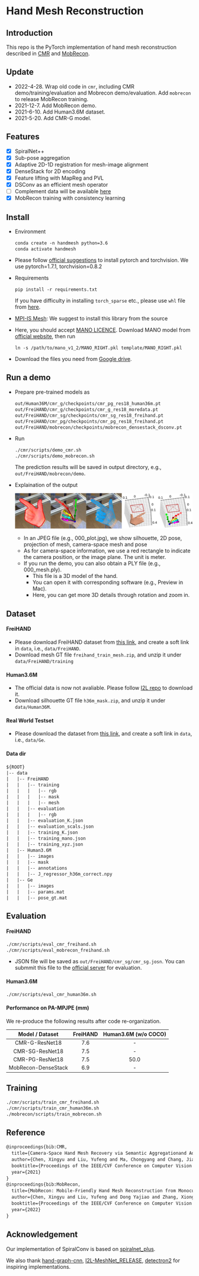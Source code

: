 
# Hand Mesh Reconstruction


## Introduction
This repo is the PyTorch implementation of hand mesh reconstruction described in [CMR](https://arxiv.org/abs/2103.02845) and [MobRecon](https://arxiv.org/abs/2112.02753).

## Update
+ 2022-4-28. Wrap old code in `cmr`, including CMR demo/training/evaluation and Mobrecon demo/evaluation. Add `mobrecon` to release MobRecon training.
+ 2021-12-7. Add MobRecon demo.
+ 2021-6-10. Add Human3.6M dataset.
+ 2021-5-20. Add CMR-G model.

## Features
- [x] SpiralNet++
- [x] Sub-pose aggregation
- [x] Adaptive 2D-1D registration for mesh-image alignment
- [x] DenseStack for 2D encoding
- [x] Feature lifting with MapReg and PVL
- [x] DSConv as an efficient mesh operator
- [ ] Complement data will be available [here](complement_data.md)
- [x] MobRecon training with consistency learning

## Install 
+ Environment
    ```
    conda create -n handmesh python=3.6
    conda activate handmesh
    ```
+ Please follow [official suggestions](https://pytorch.org/) to install pytorch and torchvision. We use pytorch=1.7.1, torchvision=0.8.2
+ Requirements
    ```
    pip install -r requirements.txt
    ```
  If you have difficulty in installing `torch_sparse` etc., please use `whl` file from [here](https://pytorch-geometric.com/whl/).
+ [MPI-IS Mesh](https://github.com/MPI-IS/mesh): We suggest to install this library from the source 

+ Here, you should accept [MANO LICENCE](https://mano.is.tue.mpg.de/license.html). Download MANO model from [official website](https://mano.is.tue.mpg.de/), then run
  ```
  ln -s /path/to/mano_v1_2/MANO_RIGHT.pkl template/MANO_RIGHT.pkl
  ```
+ Download the files you need from [Google drive](https://drive.google.com/drive/folders/1MIE0Jo01blG6RWo2trQbXlQ92tMOaLx_?usp=sharing).

## Run a demo
+ Prepare pre-trained models as
  ```
  out/Human36M/cmr_g/checkpoints/cmr_pg_res18_human36m.pt
  out/FreiHAND/cmr_g/checkpoints/cmr_g_res18_moredata.pt
  out/FreiHAND/cmr_sg/checkpoints/cmr_sg_res18_freihand.pt
  out/FreiHAND/cmr_pg/checkpoints/cmr_pg_res18_freihand.pt  
  out/FreiHAND/mobrecon/checkpoints/mobrecon_densestack_dsconv.pt  
  ``` 
+ Run
  ```
  ./cmr/scripts/demo_cmr.sh
  ./cmr/scripts/demo_mobrecon.sh
  ```
  The prediction results will be saved in output directory, e.g., `out/FreiHAND/mobrecon/demo`.

+  Explaination of the output

    <p align="middle">  
    <img src="./cmr/images/2299_plot.jpg">  
    </p> 

    + In an JPEG file (e.g., 000_plot.jpg), we show silhouette, 2D pose, projection of mesh, camera-space mesh and pose
    + As for camera-space information, we use a red rectangle to indicate the camera position, or the image plane. The unit is meter.
    + If you run the demo, you can also obtain a PLY file (e.g., 000_mesh.ply). 
        + This file is a 3D model of the hand.
        + You can open it with corresponding software (e.g., Preview in Mac).
        + Here, you can get more 3D details through rotation and zoom in.

## Dataset
#### FreiHAND
+ Please download FreiHAND dataset from [this link](https://lmb.informatik.uni-freiburg.de/projects/freihand/), and create a soft link in `data`, i.e., `data/FreiHAND`.
+ Download mesh GT file `freihand_train_mesh.zip`, and unzip it under `data/FreiHAND/training`
#### Human3.6M
+ The official data is now not avaliable. Please follow [I2L repo](https://github.com/mks0601/I2L-MeshNet_RELEASE) to download it.
+ Download silhouette GT file `h36m_mask.zip`, and unzip it under `data/Human36M`.
#### Real World Testset
+ Please download the dataset from [this link](https://github.com/3d-hand-shape/hand-graph-cnn/tree/master/data/real_world_testset), and create a soft link in `data`, i.e., `data/Ge`.

#### Data dir
```  
${ROOT}  
|-- data  
|   |-- FreiHAND
|   |   |-- training
|   |   |   |-- rgb
|   |   |   |-- mask
|   |   |   |-- mesh
|   |   |-- evaluation
|   |   |   |-- rgb
|   |   |-- evaluation_K.json
|   |   |-- evaluation_scals.json
|   |   |-- training_K.json
|   |   |-- training_mano.json
|   |   |-- training_xyz.json
|   |-- Human3.6M
|   |   |-- images
|   |   |-- mask
|   |   |-- annotations
|   |   |-- J_regressor_h36m_correct.npy
|   |-- Ge
|   |   |-- images
|   |   |-- params.mat
|   |   |-- pose_gt.mat
```  

## Evaluation
#### FreiHAND
```
./cmr/scripts/eval_cmr_freihand.sh
./cmr/scripts/eval_mobrecon_freihand.sh
```
+ JSON file will be saved as `out/FreiHAND/cmr_sg/cmr_sg.josn`. You can submmit this file to the [official server](https://competitions.codalab.org/competitions/21238) for evaluation.

#### Human3.6M
```
./cmr/scripts/eval_cmr_human36m.sh
```
#### Performance on PA-MPJPE (mm)
We re-produce the following results after code re-organization.

|  Model / Dataset   | FreiHAND  | Human3.6M (w/o COCO) |
|  :----:  | :----:  |:----:  |
| CMR-G-ResNet18   | 7.6 | - |
| CMR-SG-ResNet18  | 7.5 | - |
| CMR-PG-ResNet18  | 7.5 | 50.0 |
| MobRecon-DenseStack  | 6.9 | - |

## Training
```
./cmr/scripts/train_cmr_freihand.sh
./cmr/scripts/train_cmr_human36m.sh
./mobrecon/scripts/train_mobrecon.sh
```
## Reference
```tex
@inproceedings{bib:CMR,
  title={Camera-Space Hand Mesh Recovery via Semantic Aggregationand Adaptive 2D-1D Registration},
  author={Chen, Xingyu and Liu, Yufeng and Ma, Chongyang and Chang, Jianlong and Wang, Huayan and Chen, Tian and Guo, Xiaoyan and Wan, Pengfei and Zheng, Wen},
  booktitle={Proceedings of the IEEE/CVF Conference on Computer Vision and Pattern Recognition (CVPR)},
  year={2021}
}
@inproceedings{bib:MobRecon,
  title={MobRecon: Mobile-Friendly Hand Mesh Reconstruction from Monocular Image},
  author={Chen, Xingyu and Liu, Yufeng and Dong Yajiao and Zhang, Xiong and Ma, Chongyang and Xiong, Yanmin and Zhang, Yuan and Guo, Xiaoyan},
  booktitle={Proceedings of the IEEE/CVF Conference on Computer Vision and Pattern Recognition (CVPR)},
  year={2022}
}
```

## Acknowledgement
Our implementation of SpiralConv is based on [spiralnet_plus](https://github.com/sw-gong/spiralnet_plus?utm_source=catalyzex.com).

We also thank [hand-graph-cnn](https://github.com/3d-hand-shape/hand-graph-cnn/tree/master/data), [I2L-MeshNet_RELEASE](https://github.com/mks0601/I2L-MeshNet_RELEASE), [detectron2](https://github.com/facebookresearch/detectron2) for inspiring implementations.